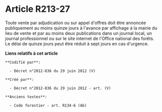 # Article R213-27

Toute vente par adjudication ou sur appel d'offres doit être annoncée publiquement au moins quinze jours à l'avance par
affichage à la mairie du lieu de vente et par au moins deux publications dans un journal local, un journal professionnel ou
sur le site internet de l'Office national des forêts. Le délai de quinze jours peut être réduit à sept jours en cas
d'urgence.

**Liens relatifs à cet article**

	**Codifié par**:

	  - Décret n°2012-836 du 29 juin 2012 (V)

	**Créé par**:

	  - Décret n°2012-836 du 29 juin 2012 - art. (V)

	**Anciens textes**:

	  - Code forestier - art. R134-6 (Ab)
